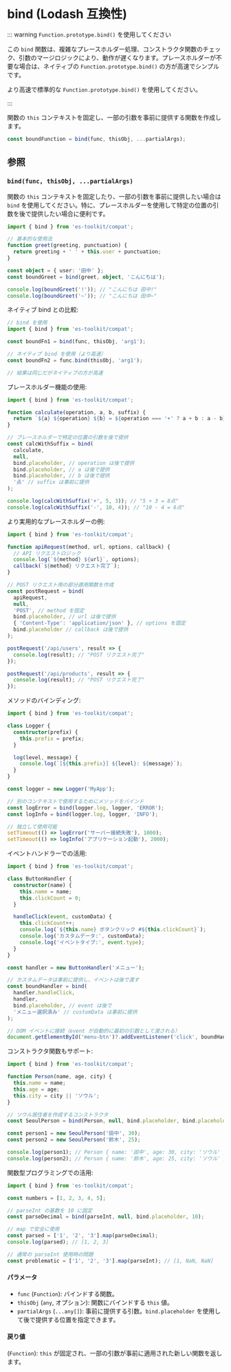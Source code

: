# bind (Lodash 互換性)

::: warning `Function.prototype.bind()` を使用してください

この `bind` 関数は、複雑なプレースホルダー処理、コンストラクタ関数のチェック、引数のマージロジックにより、動作が遅くなります。プレースホルダーが不要な場合は、ネイティブの `Function.prototype.bind()` の方が高速でシンプルです。

より高速で標準的な `Function.prototype.bind()` を使用してください。

:::

関数の `this` コンテキストを固定し、一部の引数を事前に提供する関数を作成します。

```typescript
const boundFunction = bind(func, thisObj, ...partialArgs);
```

## 参照

### `bind(func, thisObj, ...partialArgs)`

関数の `this` コンテキストを固定したり、一部の引数を事前に提供したい場合は `bind` を使用してください。特に、プレースホルダーを使用して特定の位置の引数を後で提供したい場合に便利です。

```typescript
import { bind } from 'es-toolkit/compat';

// 基本的な使用法
function greet(greeting, punctuation) {
  return greeting + ' ' + this.user + punctuation;
}

const object = { user: '田中' };
const boundGreet = bind(greet, object, 'こんにちは');

console.log(boundGreet('!')); // "こんにちは 田中!"
console.log(boundGreet('~')); // "こんにちは 田中~"
```

ネイティブ bind との比較:

```typescript
// bind を使用
import { bind } from 'es-toolkit/compat';

const boundFn1 = bind(func, thisObj, 'arg1');

// ネイティブ bind を使用（より高速）
const boundFn2 = func.bind(thisObj, 'arg1');

// 結果は同じだがネイティブの方が高速
```

プレースホルダー機能の使用:

```typescript
import { bind } from 'es-toolkit/compat';

function calculate(operation, a, b, suffix) {
  return `${a} ${operation} ${b} = ${operation === '+' ? a + b : a - b}${suffix}`;
}

// プレースホルダーで特定の位置の引数を後で提供
const calcWithSuffix = bind(
  calculate,
  null,
  bind.placeholder, // operation は後で提供
  bind.placeholder, // a は後で提供
  bind.placeholder, // b は後で提供
  '点' // suffix は事前に提供
);

console.log(calcWithSuffix('+', 5, 3)); // "5 + 3 = 8点"
console.log(calcWithSuffix('-', 10, 4)); // "10 - 4 = 6点"
```

より実用的なプレースホルダーの例:

```typescript
import { bind } from 'es-toolkit/compat';

function apiRequest(method, url, options, callback) {
  // API リクエストロジック
  console.log(`${method} ${url}`, options);
  callback(`${method} リクエスト完了`);
}

// POST リクエスト用の部分適用関数を作成
const postRequest = bind(
  apiRequest,
  null,
  'POST', // method を固定
  bind.placeholder, // url は後で提供
  { 'Content-Type': 'application/json' }, // options を固定
  bind.placeholder // callback は後で提供
);

postRequest('/api/users', result => {
  console.log(result); // "POST リクエスト完了"
});

postRequest('/api/products', result => {
  console.log(result); // "POST リクエスト完了"
});
```

メソッドのバインディング:

```typescript
import { bind } from 'es-toolkit/compat';

class Logger {
  constructor(prefix) {
    this.prefix = prefix;
  }

  log(level, message) {
    console.log(`[${this.prefix}] ${level}: ${message}`);
  }
}

const logger = new Logger('MyApp');

// 別のコンテキストで使用するためにメソッドをバインド
const logError = bind(logger.log, logger, 'ERROR');
const logInfo = bind(logger.log, logger, 'INFO');

// 独立して使用可能
setTimeout(() => logError('サーバー接続失敗'), 1000);
setTimeout(() => logInfo('アプリケーション起動'), 2000);
```

イベントハンドラーでの活用:

```typescript
import { bind } from 'es-toolkit/compat';

class ButtonHandler {
  constructor(name) {
    this.name = name;
    this.clickCount = 0;
  }

  handleClick(event, customData) {
    this.clickCount++;
    console.log(`${this.name} ボタンクリック #${this.clickCount}`);
    console.log('カスタムデータ:', customData);
    console.log('イベントタイプ:', event.type);
  }
}

const handler = new ButtonHandler('メニュー');

// カスタムデータは事前に提供し、イベントは後で渡す
const boundHandler = bind(
  handler.handleClick,
  handler,
  bind.placeholder, // event は後で
  'メニュー選択済み' // customData は事前に提供
);

// DOM イベントに接続（event が自動的に最初の引数として渡される）
document.getElementById('menu-btn')?.addEventListener('click', boundHandler);
```

コンストラクタ関数もサポート:

```typescript
import { bind } from 'es-toolkit/compat';

function Person(name, age, city) {
  this.name = name;
  this.age = age;
  this.city = city || 'ソウル';
}

// ソウル居住者を作成するコンストラクタ
const SeoulPerson = bind(Person, null, bind.placeholder, bind.placeholder, 'ソウル');

const person1 = new SeoulPerson('田中', 30);
const person2 = new SeoulPerson('鈴木', 25);

console.log(person1); // Person { name: '田中', age: 30, city: 'ソウル' }
console.log(person2); // Person { name: '鈴木', age: 25, city: 'ソウル' }
```

関数型プログラミングでの活用:

```typescript
import { bind } from 'es-toolkit/compat';

const numbers = [1, 2, 3, 4, 5];

// parseInt の基数を 10 に固定
const parseDecimal = bind(parseInt, null, bind.placeholder, 10);

// map で安全に使用
const parsed = ['1', '2', '3'].map(parseDecimal);
console.log(parsed); // [1, 2, 3]

// 通常の parseInt 使用時の問題
const problematic = ['1', '2', '3'].map(parseInt); // [1, NaN, NaN]
```

#### パラメータ

- `func` (`Function`): バインドする関数。
- `thisObj` (`any`, オプション): 関数にバインドする `this` 値。
- `partialArgs` (`...any[]`): 事前に提供する引数。`bind.placeholder` を使用して後で提供する位置を指定できます。

#### 戻り値

(`Function`): `this` が固定され、一部の引数が事前に適用された新しい関数を返します。
